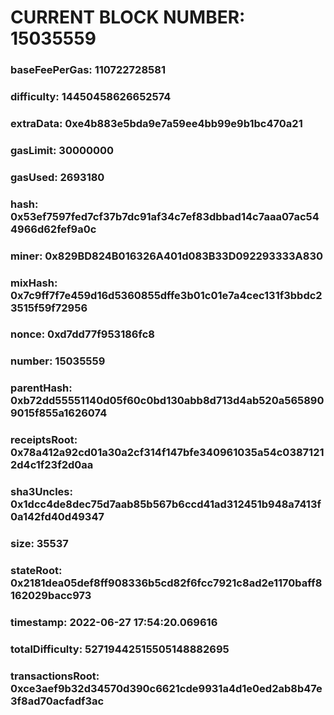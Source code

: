 # CURRENT BLOCK NUMBER: 15035559

### baseFeePerGas: 110722728581
### difficulty: 14450458626652574
### extraData: 0xe4b883e5bda9e7a59ee4bb99e9b1bc470a21
### gasLimit: 30000000
### gasUsed: 2693180
### hash: 0x53ef7597fed7cf37b7dc91af34c7ef83dbbad14c7aaa07ac544966d62fef9a0c
### miner: 0x829BD824B016326A401d083B33D092293333A830
### mixHash: 0x7c9ff7f7e459d16d5360855dffe3b01c01e7a4cec131f3bbdc23515f59f72956
### nonce: 0xd7dd77f953186fc8
### number: 15035559
### parentHash: 0xb72dd55551140d05f60c0bd130abb8d713d4ab520a5658909015f855a1626074
### receiptsRoot: 0x78a412a92cd01a30a2cf314f147bfe340961035a54c03871212d4c1f23f2d0aa
### sha3Uncles: 0x1dcc4de8dec75d7aab85b567b6ccd41ad312451b948a7413f0a142fd40d49347
### size: 35537
### stateRoot: 0x2181dea05def8ff908336b5cd82f6fcc7921c8ad2e1170baff8162029bacc973
### timestamp: 2022-06-27 17:54:20.069616
### totalDifficulty: 52719442515505148882695
### transactionsRoot: 0xce3aef9b32d34570d390c6621cde9931a4d1e0ed2ab8b47e3f8ad70acfadf3ac
